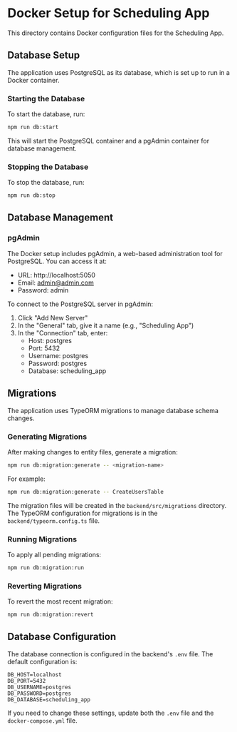 # Docker Setup for Scheduling App

This directory contains Docker configuration files for the Scheduling App.

## Database Setup

The application uses PostgreSQL as its database, which is set up to run in a Docker container.

### Starting the Database

To start the database, run:

```bash
npm run db:start
```

This will start the PostgreSQL container and a pgAdmin container for database management.

### Stopping the Database

To stop the database, run:

```bash
npm run db:stop
```

## Database Management

### pgAdmin

The Docker setup includes pgAdmin, a web-based administration tool for PostgreSQL. You can access it at:

- URL: http://localhost:5050
- Email: admin@admin.com
- Password: admin

To connect to the PostgreSQL server in pgAdmin:

1. Click "Add New Server"
2. In the "General" tab, give it a name (e.g., "Scheduling App")
3. In the "Connection" tab, enter:
   - Host: postgres
   - Port: 5432
   - Username: postgres
   - Password: postgres
   - Database: scheduling_app

## Migrations

The application uses TypeORM migrations to manage database schema changes.

### Generating Migrations

After making changes to entity files, generate a migration:

```bash
npm run db:migration:generate -- <migration-name>
```

For example:

```bash
npm run db:migration:generate -- CreateUsersTable
```

The migration files will be created in the `backend/src/migrations` directory. The TypeORM configuration for migrations is in the `backend/typeorm.config.ts` file.

### Running Migrations

To apply all pending migrations:

```bash
npm run db:migration:run
```

### Reverting Migrations

To revert the most recent migration:

```bash
npm run db:migration:revert
```

## Database Configuration

The database connection is configured in the backend's `.env` file. The default configuration is:

```
DB_HOST=localhost
DB_PORT=5432
DB_USERNAME=postgres
DB_PASSWORD=postgres
DB_DATABASE=scheduling_app
```

If you need to change these settings, update both the `.env` file and the `docker-compose.yml` file.
